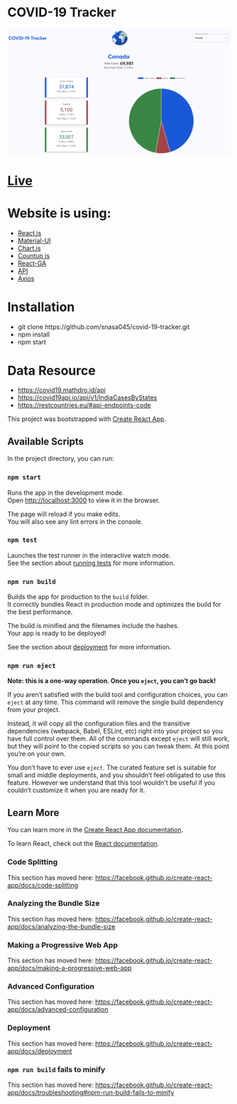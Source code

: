 # COVID-19 Tracker

<img src="./src/assets/images/covid19AppImage.png">

# [Live](https://covid-19-tracker-sid.web.app/)

# Website is using:
<ul>
  <li><a href="https://reactjs.org/" target="_blank">React.js</a></li>
  <li><a href="https://material-ui.com/" target="_blank">Material-UI</a></li>
  <li><a href="https://www.chartjs.org/" target="_blank">Chart.js</a></li>
  <li><a href="https://github.com/glennreyes/react-countup" target="_blank">Countup js</a></li>
  <li><a href="https://github.com/react-ga/react-ga" target="_blank">React-GA</a></li>
  <li><a href="https://covid19.mathdro.id/api" target="_blank">API</a></li>
  <li><a href="https://github.com/axios/axios" target="_blank">Axios</a></li>
</ul>

# Installation

<ul>
  <li>git clone https://github.com/snasa045/covid-19-tracker.git</li>
  <li>npm install</li>
  <li>npm start</li>
</ul>

# Data Resource
<ul>
  <li><a href="https://covid19.mathdro.id/api" target = "_blank">https://covid19.mathdro.id/api</a></li>
  <li><a href="https://covid19api.io/api/v1/IndiaCasesByStates" target = "_blank">https://covid19api.io/api/v1/IndiaCasesByStates</a></li>
  <li><a href="https://restcountries.eu/#api-endpoints-code" target = "_blank">https://restcountries.eu/#api-endpoints-code</a></li>
</ul>


This project was bootstrapped with [Create React App](https://github.com/facebook/create-react-app).

## Available Scripts

In the project directory, you can run:

### `npm start`

Runs the app in the development mode.<br />
Open [http://localhost:3000](http://localhost:3000) to view it in the browser.

The page will reload if you make edits.<br />
You will also see any lint errors in the console.

### `npm test`

Launches the test runner in the interactive watch mode.<br />
See the section about [running tests](https://facebook.github.io/create-react-app/docs/running-tests) for more information.

### `npm run build`

Builds the app for production to the `build` folder.<br />
It correctly bundles React in production mode and optimizes the build for the best performance.

The build is minified and the filenames include the hashes.<br />
Your app is ready to be deployed!

See the section about [deployment](https://facebook.github.io/create-react-app/docs/deployment) for more information.

### `npm run eject`

**Note: this is a one-way operation. Once you `eject`, you can’t go back!**

If you aren’t satisfied with the build tool and configuration choices, you can `eject` at any time. This command will remove the single build dependency from your project.

Instead, it will copy all the configuration files and the transitive dependencies (webpack, Babel, ESLint, etc) right into your project so you have full control over them. All of the commands except `eject` will still work, but they will point to the copied scripts so you can tweak them. At this point you’re on your own.

You don’t have to ever use `eject`. The curated feature set is suitable for small and middle deployments, and you shouldn’t feel obligated to use this feature. However we understand that this tool wouldn’t be useful if you couldn’t customize it when you are ready for it.

## Learn More

You can learn more in the [Create React App documentation](https://facebook.github.io/create-react-app/docs/getting-started).

To learn React, check out the [React documentation](https://reactjs.org/).

### Code Splitting

This section has moved here: https://facebook.github.io/create-react-app/docs/code-splitting

### Analyzing the Bundle Size

This section has moved here: https://facebook.github.io/create-react-app/docs/analyzing-the-bundle-size

### Making a Progressive Web App

This section has moved here: https://facebook.github.io/create-react-app/docs/making-a-progressive-web-app

### Advanced Configuration

This section has moved here: https://facebook.github.io/create-react-app/docs/advanced-configuration

### Deployment

This section has moved here: https://facebook.github.io/create-react-app/docs/deployment

### `npm run build` fails to minify

This section has moved here: https://facebook.github.io/create-react-app/docs/troubleshooting#npm-run-build-fails-to-minify
